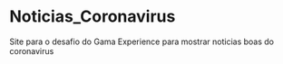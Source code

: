 # Noticias_Coronavirus
Site para o desafio do Gama Experience para mostrar noticias boas do coronavirus
